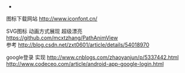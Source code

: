 # 
-

图标下载网站 http://www.iconfont.cn/

SVG图标  动画方式展现 超级漂亮   https://github.com/mcxtzhang/PathAnimView   
                        参考   http://blog.csdn.net/zxt0601/article/details/54018970
                        
                        
                        
google登录 实现  http://www.cnblogs.com/zhaoyanjun/p/5337442.html
                http://www.codeceo.com/article/android-app-google-login.html

